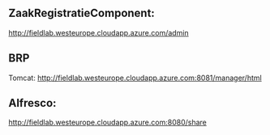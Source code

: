 ## ZaakRegistratieComponent:

http://fieldlab.westeurope.cloudapp.azure.com/admin

## BRP
Tomcat:
http://fieldlab.westeurope.cloudapp.azure.com:8081/manager/html 

## Alfresco:
http://fieldlab.westeurope.cloudapp.azure.com:8080/share 